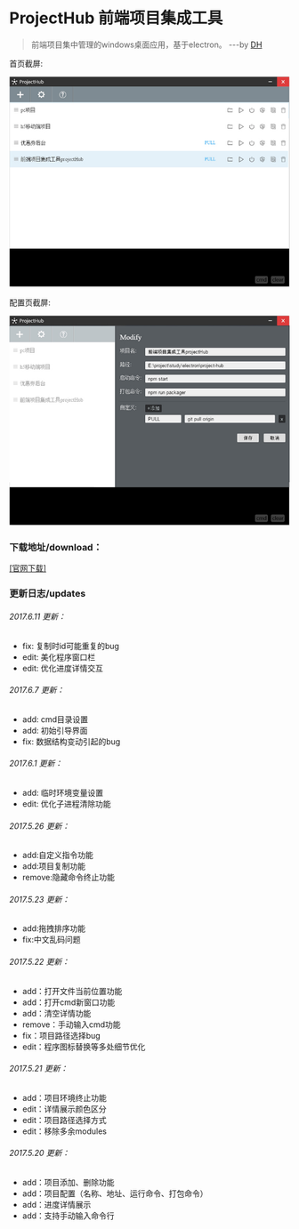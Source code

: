 # ProjectHub 前端项目集成工具 

> 前端项目集中管理的windows桌面应用，基于electron。 ---by [DH](http://denghao.me)

首页截屏:

![projectHub][1]


配置页截屏:

![projectHub][2]


### 下载地址/download：
[[官网下载]](http://denghao.me/index.php/archives/ProjectHub.html)

### 更新日志/updates
###### 2017.6.11 更新：
- fix: 复制时id可能重复的bug
- edit: 美化程序窗口栏 
- edit: 优化进度详情交互

###### 2017.6.7 更新：
- add: cmd目录设置
- add: 初始引导界面
- fix: 数据结构变动引起的bug

###### 2017.6.1 更新：
- add: 临时环境变量设置
- edit: 优化子进程清除功能

###### 2017.5.26 更新：
- add:自定义指令功能
- add:项目复制功能
- remove:隐藏命令终止功能

###### 2017.5.23 更新：
- add:拖拽排序功能
- fix:中文乱码问题

###### 2017.5.22 更新：
- add：打开文件当前位置功能
- add：打开cmd新窗口功能
- add：清空详情功能
- remove：手动输入cmd功能
- fix：项目路径选择bug
- edit：程序图标替换等多处细节优化


###### 2017.5.21 更新：
- add：项目环境终止功能
- edit：详情展示颜色区分
- edit：项目路径选择方式
- edit：移除多余modules

###### 2017.5.20 更新：
- add：项目添加、删除功能
- add：项目配置（名称、地址、运行命令、打包命令）
- add：进度详情展示
- add：支持手动输入命令行

[1]: src/image/screen1.jpg
[2]: src/image/screen2.jpg
